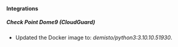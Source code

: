 #### Integrations
##### Check Point Dome9 (CloudGuard)
- Updated the Docker image to: *demisto/python3:3.10.10.51930*.
